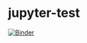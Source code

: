# jupyter-test
[![Binder](https://mybinder.org/badge.svg)](https://mybinder.org/v2/gh/rhacking/jupyter-test/master)
